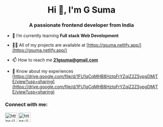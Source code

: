 <h1 align="center">Hi 👋, I'm G Suma</h1>
<h3 align="center">A passionate frontend developer from India</h3>

- 🌱 I’m currently learning **Full stack Web Development**

- 👨‍💻 All of my projects are available at [https://gsuma.netlify.app/](https://gsuma.netlify.app/)

- 📫 How to reach me **21gsuma@gmail.com**

- 📄 Know about my experiences [https://drive.google.com/file/d/1FU1qCqMHB8HztpFrYZqiZ2ZSypgDMjTE/view?usp=sharing](https://drive.google.com/file/d/1FU1qCqMHB8HztpFrYZqiZ2ZSypgDMjTE/view?usp=sharing)

<h3 align="left">Connect with me:</h3>
<p align="left">
<a href="https://codepen.io/https://codepen.io/suma_21" target="blank"><img align="center" src="https://raw.githubusercontent.com/rahuldkjain/github-profile-readme-generator/master/src/images/icons/Social/codepen.svg" alt="https://codepen.io/suma_21" height="30" width="40" /></a>
<a href="https://linkedin.com/in/https://www.linkedin.com/in/g-suma-3a61a9194/" target="blank"><img align="center" src="https://raw.githubusercontent.com/rahuldkjain/github-profile-readme-generator/master/src/images/icons/Social/linked-in-alt.svg" alt="https://www.linkedin.com/in/g-suma-3a61a9194/" height="30" width="40" /></a>
</p>
